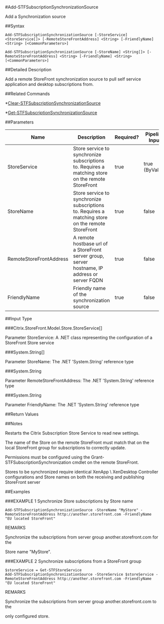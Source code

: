 #Add-STFSubscriptionSynchronizationSource
Add a Synchronization source
##Syntax
```Add-STFSubscriptionSynchronizationSource [-StoreService] <StoreService[]> [-RemoteStoreFrontAddress] <String> [-FriendlyName] <String> [<CommonParameters>]
Add-STFSubscriptionSynchronizationSource [-StoreName] <String[]> [-RemoteStoreFrontAddress] <String> [-FriendlyName] <String> [<CommonParameters>]
```
##Detailed Description
Add a remote StoreFront synchronization source to pull self service application and desktop subscriptions from.
##Related Commands
*[Clear-STFSubscriptionSynchronizationSource](Clear-STFSubscriptionSynchronizationSource)
*[Get-STFSubscriptionSynchronizationSource](Get-STFSubscriptionSynchronizationSource)
##Parameters
|Name|Description|Required?|Pipeline Input||--|--|--|--||StoreService|Store service to synchronize subscriptions to. Requires a matching store on the remote StoreFront|true|true (ByValue)||StoreName|Store service to synchronize subscriptions to. Requires a matching store on the remote StoreFront|true|false||RemoteStoreFrontAddress|A remote hostbase url of a StoreFront server group, server hostname, IP address or server FQDN|true|false||FriendlyName|Friendly name of the synchronization source|true|false|##Input Type
###Citrix.StoreFront.Model.Store.StoreService[]
Parameter StoreService: A .NET class representing the configuration of a StoreFront Store service
###System.String[]
Parameter StoreName: The .NET 'System.String' reference type
###System.String
Parameter RemoteStoreFrontAddress: The .NET 'System.String' reference type
###System.String
Parameter FriendlyName: The .NET 'System.String' reference type
##Return Values
##Notes
Restarts the Citrix Subscription Store Service to read new settings.
The name of the Store on the remote StoreFront must match that on the local StoreFront group for subscriptions to correctly update.
Permissions must be configured using the Grant-STFSubscriptionSynchronization cmdlet on the remote StoreFront.
Stores to be synchronized require identical XenApp \ XenDesktop Controller configurations and Store names on both the receiving and publishing StoreFront server
##Examples
###EXAMPLE 1 Synchronize Store subscriptions by Store name
```Add-STFSubscriptionSynchronizationSource -StoreName "MyStore" -RemoteStoreFrontAddress http://another.storefront.com -FriendlyName "EU located StoreFront"
```
REMARKS
Synchronize the subscriptions from server group another.storefront.com for the
Store name "MyStore".
###EXAMPLE 2 Synchronize subscriptions from a StoreFront group
```$storeService = Get-STFStoreService
Add-STFSubscriptionSynchronizationSource -StoreService $storeService -RemoteStoreFrontAddress http://another.storefront.com -FriendlyName "EU located StoreFront"
```
REMARKS
Synchronize the subscriptions from server group another.storefront.com to the
only configured store.
